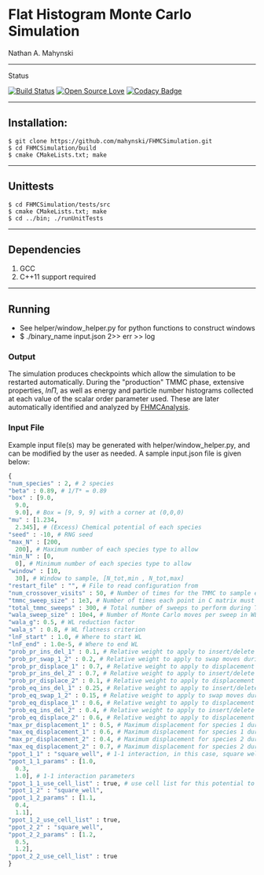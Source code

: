 # Flat Histogram Monte Carlo Simulation

Nathan A. Mahynski

---

Status

[![Build Status](https://travis-ci.org/mahynski/FHMCSimulation.svg?branch=master)](https://travis-ci.org/mahynski/FHMCSimulation) [![Open Source Love](https://badges.frapsoft.com/os/v2/open-source.svg?v=103)](https://github.com/ellerbrock/open-source-badge/) [![Codacy Badge](https://api.codacy.com/project/badge/Grade/f5b0edf4e77e4902b871d7f1faeabc6f)](https://www.codacy.com/app/nathan-mahynski/FHMCSimulation?utm_source=github.com&amp;utm_medium=referral&amp;utm_content=mahynski/FHMCSimulation&amp;utm_campaign=Badge_Grade)

---

## Installation:

```
$ git clone https://github.com/mahynski/FHMCSimulation.git
$ cd FHMCSimulation/build
$ cmake CMakeLists.txt; make
```

---

## Unittests

```
$ cd FHMCSimulation/tests/src
$ cmake CMakeLists.txt; make
$ cd ../bin; ./runUnitTests
```

---

## Dependencies

1. GCC
2. C++11 support required

---

## Running

* See helper/window_helper.py for python functions to construct windows
* $ ./binary_name input.json 2>> err >> log

### Output

The simulation produces checkpoints which allow the simulation to be restarted automatically.  During the "production" TMMC phase, extensive properties, $ln\Pi$, as well as energy and particle number histograms collected at each value of the scalar order parameter used.  These are later automatically identified and analyzed by [FHMCAnalysis](https://github.com/mahynski/FHMCAnalysis).

### Input File

Example input file(s) may be generated with helper/window_helper.py, and can be modified by the user as needed.  A sample input.json file is given below:

```python
{
"num_species" : 2, # 2 species
"beta" : 0.89, # 1/T* = 0.89
"box" : [9.0, 
  9.0, 
  9.0], # Box = [9, 9, 9] with a corner at (0,0,0)
"mu" : [1.234, 
  2.345], # (Excess) Chemical potential of each species
"seed" : -10, # RNG seed
"max_N" : [200, 
  200], # Maximum number of each species type to allow
"min_N" : [0, 
  0], # Minimum number of each species type to allow
"window" : [10, 
  30], # Window to sample, [N_tot,min , N_tot,max]
"restart_file" : "", # File to read configuration from
"num_crossover_visits" : 50, # Number of times for the TMMC to sample each point in C matrix before taking over from WL
"tmmc_sweep_size" : 1e3, # Number of times each point in C matrix must be visited per sweep
"total_tmmc_sweeps" : 300, # Total number of sweeps to perform during TMMC stage
"wala_sweep_size" : 10e4, # Number of Monte Carlo moves per sweep in WL stage (after each sweep) flatness is checked for
"wala_g": 0.5, # WL reduction factor
"wala_s" : 0.8, # WL flatness criterion
"lnF_start" : 1.0, # Where to start WL
"lnF_end" : 1.0e-5, # Where to end WL
"prob_pr_ins_del_1" : 0.1, # Relative weight to apply to insert/delete moves during production (TMMC) for species 1
"prob_pr_swap_1_2" : 0.2, # Relative weight to apply to swap moves during production (TMMC) for species 1 and 2
"prob_pr_displace_1" : 0.7, # Relative weight to apply to displacement moves during production (TMMC) for species 1
"prob_pr_ins_del_2" : 0.7, # Relative weight to apply to insert/delete moves during production (TMMC) for species 2
"prob_pr_displace_2" : 0.1, # Relative weight to apply to displacement moves during production (TMMC) for species 2
"prob_eq_ins_del_1" : 0.25, # Relative weight to apply to insert/delete moves during equilibration (WL/Crossover) for species 1
"prob_eq_swap_1_2" : 0.15, # Relative weight to apply to swap moves during equilibration (WL/Crossover) for species 1 and 2
"prob_eq_displace_1" : 0.6, # Relative weight to apply to displacement moves during equilibration (WL/Crossover) for species 1
"prob_eq_ins_del_2" : 0.4, # Relative weight to apply to insert/delete moves during equilibration (WL/Crossover) for species 2
"prob_eq_displace_2" : 0.6, # Relative weight to apply to displacement moves during equilibration (WL/Crossover) for species 2
"max_pr_displacement_1" : 0.5, # Maximum displacement for species 1 during production (TMMC)
"max_eq_displacement_1" : 0.6, # Maximum displacement for species 1 during equilibration (WL/Crossover)
"max_pr_displacement_2" : 0.4, # Maximum displacement for species 2 during production (TMMC)
"max_eq_displacement_2" : 0.7, # Maximum displacement for species 2 during equilibration (WL/Crossover)
"ppot_1_1" : "square_well", # 1-1 interaction, in this case, square well
"ppot_1_1_params" : [1.0, 
  0.3, 
  1.0], # 1-1 interaction parameters
"ppot_1_1_use_cell_list" : true, # use cell list for this potential to accelerate
"ppot_1_2" : "square_well",
"ppot_1_2_params" : [1.1, 
  0.4, 
  1.1],
"ppot_1_2_use_cell_list" : true,
"ppot_2_2" : "square_well",
"ppot_2_2_params" : [1.2, 
  0.5, 
  1.2],
"ppot_2_2_use_cell_list" : true
}
```
